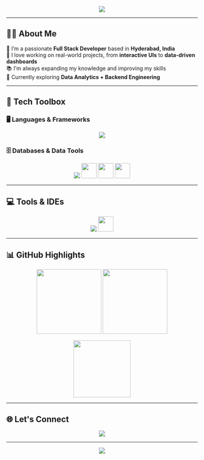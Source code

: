 <!-- Banner -->
<p align="center">
  <img src="https://capsule-render.vercel.app/api?type=waving&color=0d98ba&height=200&section=header&text=Hi%20👋%20I'm%20Shreyash%20Ingle!&fontSize=40&fontAlignY=35&desc=Full%20Stack%20Developer%20from%20India&descAlignY=60&descAlign=62" />
</p>

---

## 👨‍💻 About Me

🎯 I’m a passionate **Full Stack Developer** based in **Hyderabad, India**  
🧠 I love working on real-world projects, from **interactive UIs** to **data-driven dashboards**  
📚 I'm always expanding my knowledge and improving my skills  
🌱 Currently exploring **Data Analytics + Backend Engineering**

---

## 🧰 Tech Toolbox

### 🖥️ Languages & Frameworks
<p align="center">
  <img src="https://skillicons.dev/icons?i=html,css,js,ts,bootstrap,react,angular,java,python,django,flask,c,cpp" />
</p>

### 🗄️ Databases & Data Tools
<p align="center">
  <img src="https://skillicons.dev/icons?i=mysql,mongodb" />
  <img src="https://cdn.jsdelivr.net/gh/devicons/devicon/icons/numpy/numpy-original.svg" height="40"/>
  <img src="https://cdn.jsdelivr.net/gh/devicons/devicon/icons/pandas/pandas-original.svg" height="40"/>
  <img src="https://matplotlib.org/_static/logo2_compressed.svg" height="40"/>
</p>

---

## 💻 Tools & IDEs
<p align="center">
  <img src="https://skillicons.dev/icons?i=vscode,pycharm,idea,jupyter,postman,git,figma,netlify" />
  <img src="https://www.vectorlogo.zone/logos/microsoft_powerbi/microsoft_powerbi-icon.svg" height="40" />
</p>

---

## 📊 GitHub Highlights

<p align="center">
  <img src="https://github-readme-stats.vercel.app/api?username=shreyash0019&theme=tokyonight&show_icons=true&hide_border=true" height="170" />
  <img src="https://github-readme-streak-stats.herokuapp.com?user=shreyash0019&theme=tokyonight&hide_border=true" height="170" />
</p>

<p align="center">
  <img src="https://github-readme-stats.vercel.app/api/top-langs/?username=shreyash0019&layout=compact&theme=tokyonight&hide_border=true" height="150"/>
</p>

---

## 🌐 Let's Connect

<p align="center">
  <a href="https://www.linkedin.com/in/shreyash-ingle-" target="_blank">
    <img src="https://img.shields.io/badge/-LinkedIn-blue?style=for-the-badge&logo=Linkedin&logoColor=white" />
  </a>
</p>

---

<p align="center">
  <img src="https://capsule-render.vercel.app/api?type=waving&color=0d98ba&height=120&section=footer"/>
</p>
